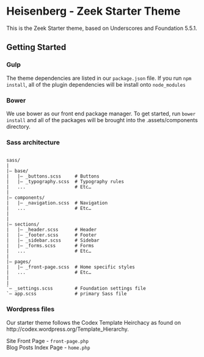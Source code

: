 Heisenberg - Zeek Starter Theme
===

This is the Zeek Starter theme, based on Underscores and Foundation 5.5.1.

<h2>Getting Started</h2>
<h3>Gulp</h3>
The theme dependencies are listed in our <code>package.json</code> file.  If you run <code>npm install</code>, all of the plugin dependencies will be install onto <code>node_modules</code>

<h3>Bower</h3>
We use bower as our front end package manager.  To get started, run <code>bower install</code> and all of the packages will be brought into the .assets/components directory.

<h3>Sass architecture</h3>
<code>
sass/ 
| 
|– base/ 
|   |– _buttons.scss     # Buttons
|   |– _typography.scss  # Typography rules 
|   ...                  # Etc… 
| 
|– components/  
|   |– _navigation.scss  # Navigation 
|   ...                  # Etc… 
| 
| 
|– sections/ 
|   |– _header.scss      # Header 
|   |– _footer.scss      # Footer 
|   |– _sidebar.scss     # Sidebar 
|   |– _forms.scss       # Forms 
|   ...                  # Etc… 
| 
|– pages/ 
|   |– _front-page.scss  # Home specific styles 
|   ...                  # Etc… 
| 
| 
`– _settings.scss 		 # Foundation settings file
`– app.scss              # primary Sass file 
</code>
<h3>Wordpress files</h3>
Our starter theme follows the Codex Template Heirchacy as found on http://codex.wordpress.org/Template_Hierarchy.

Site Front Page 		-	<code>front-page.php</code><br>
Blog Posts Index Page 	-	<code>home.php</code>